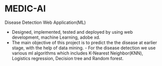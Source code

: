 # MEDIC-AI
Disease Detection Web Application(ML)
- Designed, implemented, tested and deployed by using web development, machine Learning, adobe xd. 
- The main objective of this project is to predict the the disease at earlier stage, with the help of data mining. - For the disease detection we use various ml algorithms which includes K-Nearest Neighbor(KNN), Logistics regression, Decision tree and Random forest.

